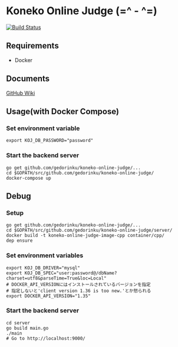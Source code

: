 # Koneko Online Judge (=^ - ^=)
[![Build Status](https://travis-ci.org/gedorinku/koneko-online-judge.svg?branch=master)](https://travis-ci.org/gedorinku/koneko-online-judge)

## Requirements
- Docker

## Documents
[GitHub Wiki](https://github.com/gedorinku/koneko-online-judge/wiki)

## Usage(with Docker Compose)

### Set environment variable
```
export KOJ_DB_PASSWORD="password"
```

### Start the backend server
```
go get github.com/gedorinku/koneko-online-judge/...
cd $GOPATH/src/github.com/gedorinku/koneko-online-judge/
docker-compose up
```

## Debug

### Setup
```
go get github.com/gedorinku/koneko-online-judge/...
cd $GOPATH/src/github.com/gedorinku/koneko-online-judge/server/
docker build -t koneko-online-judge-image-cpp container/cpp/
dep ensure
```

### Set environment variables
```
export KOJ_DB_DRIVER="mysql"
export KOJ_DB_SPEC="user:password@/dbName?charset=utf8&parseTime=True&loc=Local"
# DOCKER_API_VERSIONにはインストールされているバージョンを指定
# 指定しないと'client version 1.36 is too new.'とか怒られる
export DOCKER_API_VERSION="1.35"
```

### Start the backend server
```
cd server
go build main.go
./main
# Go to http://localhost:9000/
```
